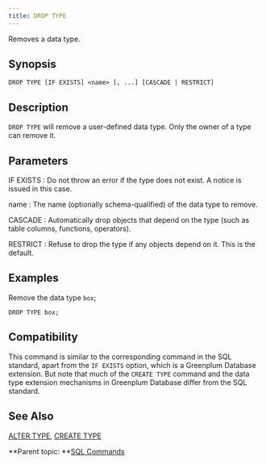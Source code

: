 ```yaml
---
title: DROP TYPE 
---
```


Removes a data type.

## <a id="section2"></a>Synopsis 

``` {#sql_command_synopsis}
DROP TYPE [IF EXISTS] <name> [, ...] [CASCADE | RESTRICT]
```

## <a id="section3"></a>Description 

`DROP TYPE` will remove a user-defined data type. Only the owner of a type can remove it.

## <a id="section4"></a>Parameters 

IF EXISTS
:   Do not throw an error if the type does not exist. A notice is issued in this case.

name
:   The name \(optionally schema-qualified\) of the data type to remove.

CASCADE
:   Automatically drop objects that depend on the type \(such as table columns, functions, operators\).

RESTRICT
:   Refuse to drop the type if any objects depend on it. This is the default.

## <a id="section5"></a>Examples 

Remove the data type `box`;

```
DROP TYPE box;
```

## <a id="section6"></a>Compatibility 

This command is similar to the corresponding command in the SQL standard, apart from the `IF EXISTS` option, which is a Greenplum Database extension. But note that much of the `CREATE TYPE` command and the data type extension mechanisms in Greenplum Database differ from the SQL standard.

## <a id="section7"></a>See Also 

[ALTER TYPE](ALTER_TYPE.html), [CREATE TYPE](CREATE_TYPE.html)

**Parent topic: **[SQL Commands](../sql_commands/sql_ref.html)


